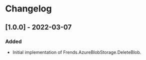 # Changelog

## [1.0.0] - 2022-03-07
### Added
- Initial implementation of Frends.AzureBlobStorage.DeleteBlob.

